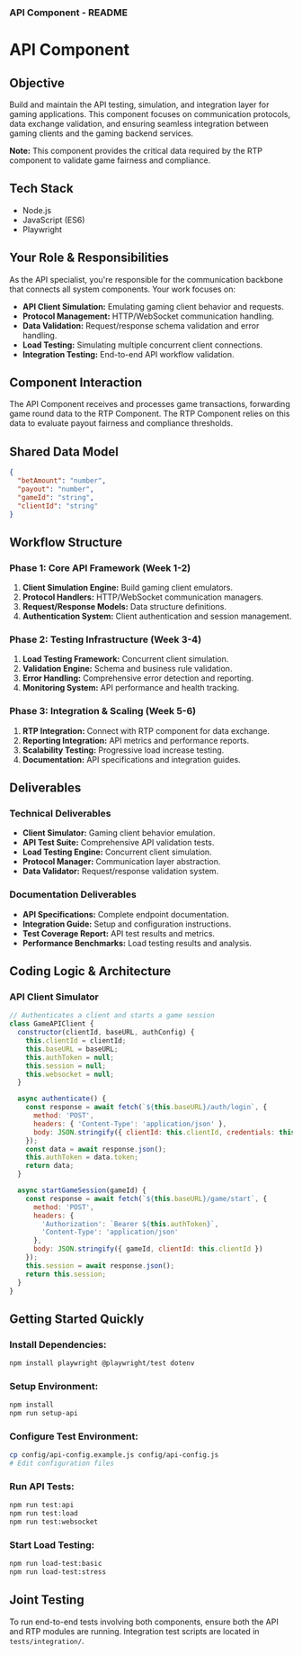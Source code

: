 ### API Component - README

# API Component

## Objective
Build and maintain the API testing, simulation, and integration layer for gaming applications. This component focuses on communication protocols, data exchange validation, and ensuring seamless integration between gaming clients and the gaming backend services.

**Note:** This component provides the critical data required by the RTP component to validate game fairness and compliance.

## Tech Stack
- Node.js
- JavaScript (ES6)
- Playwright

## Your Role & Responsibilities
As the API specialist, you're responsible for the communication backbone that connects all system components. Your work focuses on:
- **API Client Simulation:** Emulating gaming client behavior and requests.
- **Protocol Management:** HTTP/WebSocket communication handling.
- **Data Validation:** Request/response schema validation and error handling.
- **Load Testing:** Simulating multiple concurrent client connections.
- **Integration Testing:** End-to-end API workflow validation.

## Component Interaction
The API Component receives and processes game transactions, forwarding game round data to the RTP Component. The RTP Component relies on this data to evaluate payout fairness and compliance thresholds.

## Shared Data Model
```json
{
  "betAmount": "number",
  "payout": "number",
  "gameId": "string",
  "clientId": "string"
}
```

## Workflow Structure

### Phase 1: Core API Framework (Week 1-2)
1. **Client Simulation Engine:** Build gaming client emulators.
2. **Protocol Handlers:** HTTP/WebSocket communication managers.
3. **Request/Response Models:** Data structure definitions.
4. **Authentication System:** Client authentication and session management.

### Phase 2: Testing Infrastructure (Week 3-4)
1. **Load Testing Framework:** Concurrent client simulation.
2. **Validation Engine:** Schema and business rule validation.
3. **Error Handling:** Comprehensive error detection and reporting.
4. **Monitoring System:** API performance and health tracking.

### Phase 3: Integration & Scaling (Week 5-6)
1. **RTP Integration:** Connect with RTP component for data exchange.
2. **Reporting Integration:** API metrics and performance reports.
3. **Scalability Testing:** Progressive load increase testing.
4. **Documentation:** API specifications and integration guides.

## Deliverables

### Technical Deliverables
- **Client Simulator:** Gaming client behavior emulation.
- **API Test Suite:** Comprehensive API validation tests.
- **Load Testing Engine:** Concurrent client simulation.
- **Protocol Manager:** Communication layer abstraction.
- **Data Validator:** Request/response validation system.

### Documentation Deliverables
- **API Specifications:** Complete endpoint documentation.
- **Integration Guide:** Setup and configuration instructions.
- **Test Coverage Report:** API test results and metrics.
- **Performance Benchmarks:** Load testing results and analysis.

## Coding Logic & Architecture

### API Client Simulator
```javascript
// Authenticates a client and starts a game session
class GameAPIClient {
  constructor(clientId, baseURL, authConfig) {
    this.clientId = clientId;
    this.baseURL = baseURL;
    this.authToken = null;
    this.session = null;
    this.websocket = null;
  }

  async authenticate() {
    const response = await fetch(`${this.baseURL}/auth/login`, {
      method: 'POST',
      headers: { 'Content-Type': 'application/json' },
      body: JSON.stringify({ clientId: this.clientId, credentials: this.authConfig })
    });
    const data = await response.json();
    this.authToken = data.token;
    return data;
  }

  async startGameSession(gameId) {
    const response = await fetch(`${this.baseURL}/game/start`, {
      method: 'POST',
      headers: {
        'Authorization': `Bearer ${this.authToken}`,
        'Content-Type': 'application/json'
      },
      body: JSON.stringify({ gameId, clientId: this.clientId })
    });
    this.session = await response.json();
    return this.session;
  }
}
```

## Getting Started Quickly

### Install Dependencies:
```bash
npm install playwright @playwright/test dotenv
```

### Setup Environment:
```bash
npm install
npm run setup-api
```

### Configure Test Environment:
```bash
cp config/api-config.example.js config/api-config.js
# Edit configuration files
```

### Run API Tests:
```bash
npm run test:api
npm run test:load
npm run test:websocket
```

### Start Load Testing:
```bash
npm run load-test:basic
npm run load-test:stress
```

## Joint Testing
To run end-to-end tests involving both components, ensure both the API and RTP modules are running. Integration test scripts are located in `tests/integration/`.
```
